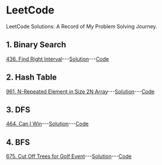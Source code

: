 # LeetCode

LeetCode Solutions: A Record of My Problem Solving Journey.

## 1. Binary Search

[436. Find Right Interval](https://leetcode.cn/problems/find-right-interval/)---[Solution](https://leetcode.cn/problems/find-right-interval/solution/er-fen-cha-zhao-by-harmonly-lwfq/)---[Code](https://github.com/harmonly/leetcode-study/tree/main/src/S436.cpp)

## 2. Hash Table

[961. N-Repeated Element in Size 2N Array](https://leetcode.cn/problems/n-repeated-element-in-size-2n-array/)---[Solution](https://leetcode.cn/problems/n-repeated-element-in-size-2n-array/solution/by-harmonly-irp2/)---[Code](https://github.com/harmonly/leetcode-study/tree/main/src/S961.cpp)


## 3. DFS

[464. Can I Win](https://leetcode.cn/problems/can-i-win/)---[Solution](https://leetcode.cn/problems/can-i-win/solution/bo-yi-lun-by-harmonly-idcy/)---[Code](https://github.com/harmonly/leetcode-study/tree/main/src/S464.cpp)


## 4. BFS

[675. Cut Off Trees for Golf Event](https://leetcode.cn/problems/cut-off-trees-for-golf-event/)---[Solution](https://leetcode.cn/problems/cut-off-trees-for-golf-event/solution/bfs-by-harmonly-xrfi/)---[Code](https://github.com/harmonly/leetcode-study/tree/main/src/S675.cpp)